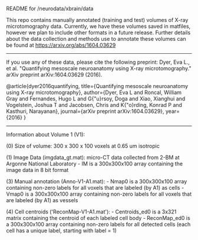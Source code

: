 README for /neurodata/xbrain/data

This repo contains manually annotated (training and test) volumes of X-ray microtomography data. Currently, we have these volumes saved in matfiles, however we plan to include other formats in a future release. Further details about the data collection and methods use to annotate these volumes can be found at https://arxiv.org/abs/1604.03629

***
If you use any of these data, please cite the following preprint:
Dyer, Eva L., et al. "Quantifying mesoscale neuroanatomy using X-ray microtomography." arXiv preprint arXiv:1604.03629 (2016).

@article{dyer2016quantifying,
  title={Quantifying mesoscale neuroanatomy using X-ray microtomography},
  author={Dyer, Eva L and Roncal, William Gray and Fernandes, Hugo L and G{\"u}rsoy, Doga and Xiao, Xianghui and Vogelstein, Joshua T and Jacobsen, Chris and K{\"o}rding, Konrad P and Kasthuri, Narayanan},
  journal={arXiv preprint arXiv:1604.03629},
  year={2016}
}

***
Information about Volume 1 (V1):

(0) Size of volume: 300 x 300 x 100 voxels at 0.65 um isotropic

(1) Image Data (imgdata_gt.mat): micro-CT data collected from 2-BM at Argonne National Laboratory
		- IM is a 300x300x100 array containing the image data in 8 bit format

(3) Manual annotation (Anno-V1-A1.mat):
		- Nmap0 is a 300x300x100 array containing non-zero labels for all voxels that are labeled (by A1) as cells
		- Vmap0 is a 300x300x100 array containing non-zero labels for all voxels that are labeled (by A1) as vessels

(4) Cell centroids ('ReconMap-V1-A1.mat'):
		- Centroids_ed0 is a 3x321 matrix containing the centroid of each labeled cell body
		- ReconMap_ed0 is a 300x300x100 array containing non-zero labels for all detected cells 
		  (each cell has a unique label, starting with label = 1)




